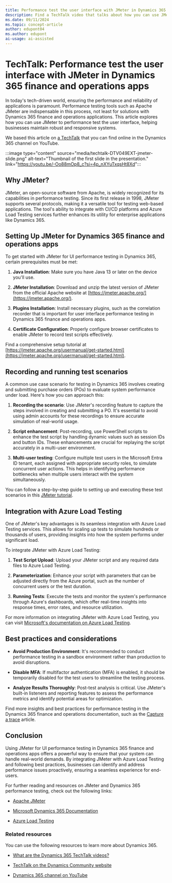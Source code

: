 ```yaml
---
title: Performance test the user interface with JMeter in Dynamics 365 finance and operations apps 
description: Find a TechTalk video that talks about how you can use JMeter to performance test the user interface in solutions with Dynamics 365 finance and operations apps.
ms.date: 09/11/2024
ms.topic: concept-article
author: edupont04
ms.author: edupont
ai-usage: ai-assisted
---
```


# TechTalk: Performance test the user interface with JMeter in Dynamics 365 finance and operations apps

In today's tech-driven world, ensuring the performance and reliability of applications is paramount. Performance testing tools such as Apache JMeter are indispensable in this process, not least for solutions with Dynamics 365 finance and operations applications. This article explores how you can use JMeter to performance test the user interface, helping businesses maintain robust and responsive systems.

We based this article on [a TechTalk](https://youtu.be/-Oo88mOp8_c?si=4p_nXYuTxqsHt8Xd) that you can find online in the Dynamics 365 channel on YouTube.  

:::image type="content" source="media/techtalk-DTV049EXT-jmeter-slide.png" alt-text="Thumbnail of the first slide in the presentation." link="https://youtu.be/-Oo88mOp8_c?si=4p_nXYuTxqsHt8Xd":::

## Why JMeter?

JMeter, an open-source software from Apache, is widely recognized for its capabilities in performance testing. Since its first release in 1998, JMeter supports several protocols, making it a versatile tool for testing web-based applications. The tool's ability to integrate with CI/CD platforms and Azure Load Testing services further enhances its utility for enterprise applications like Dynamics 365.

## Setting Up JMeter for Dynamics 365 finance and operations apps

To get started with JMeter for UI performance testing in Dynamics 365, certain prerequisites must be met:

1. **Java Installation**: Make sure you have Java 13 or later on the device you'll use.  

2. **JMeter Installation**: Download and unzip the latest version of JMeter from the official Apache website at [https://jmeter.apache.org/](https://jmeter.apache.org/).

3. **Plugins Installation**: Install necessary plugins, such as the correlation recorder that is important for user interface performance testing in Dynamics 365 finance and operations apps.

4. **Certificate Configuration**: Properly configure browser certificates to enable JMeter to record test scripts effectively.

Find a comprehensive setup tutorial at [https://jmeter.apache.org/usermanual/get-started.html](https://jmeter.apache.org/usermanual/get-started.html).

## Recording and running test scenarios

A common use case scenario for testing in Dynamics 365 involves creating and submitting purchase orders (POs) to evaluate system performance under load. Here's how you can approach this:

1. **Recording the scenario**: Use JMeter's recording feature to capture the steps involved in creating and submitting a PO. It's essential to avoid using admin accounts for these recordings to ensure accurate simulation of real-world usage.

2. **Script enhancement**: Post-recording, use PowerShell scripts to enhance the test script by handling dynamic values such as session IDs and button IDs. These enhancements are crucial for replaying the script accurately in a multi-user environment.

3. **Multi-user testing**: Configure multiple test users in the  Microsoft Entra ID tenant, each assigned with appropriate security roles, to simulate concurrent user actions. This helps in identifying performance bottlenecks when multiple users interact with the system simultaneously.

You can follow a step-by-step guide to setting up and executing these test scenarios in this [JMeter tutorial](https://jmeter.apache.org/usermanual/build-web-test-plan.html).

## Integration with Azure Load Testing

One of JMeter's key advantages is its seamless integration with Azure Load Testing services. This allows for scaling up tests to simulate hundreds or thousands of users, providing insights into how the system performs under significant load.

To integrate JMeter with Azure Load Testing:

1. **Test Script Upload**: Upload your JMeter script and any required data files to Azure Load Testing.

2. **Parameterization**: Enhance your script with parameters that can be adjusted directly from the Azure portal, such as the number of concurrent users or the test duration.

3. **Running Tests**: Execute the tests and monitor the system's performance through Azure's dashboards, which offer real-time insights into response times, error rates, and resource utilization.

For more information on integrating JMeter with Azure Load Testing, you can visit [Microsoft's documentation on Azure Load Testing](/azure/load-testing/overview-what-is-azure-load-testing).

## Best practices and considerations

- **Avoid Production Environment**: It's recommended to conduct performance testing in a sandbox environment rather than production to avoid disruptions.

- **Disable MFA**: If multifactor authentication (MFA) is enabled, it should be temporarily disabled for the test users to streamline the testing process.

- **Analyze Results Thoroughly**: Post-test analysis is critical. Use JMeter's built-in listeners and reporting features to assess the performance metrics and identify potential areas for optimization.

Find more insights and best practices for performance testing in the Dynamics 365 finance and operations documentation, such as the [Capture a trace](/dynamics365/fin-ops-core/dev-itpro/perf-test/trace-trace-tutorial) article.

## Conclusion

Using JMeter for UI performance testing in Dynamics 365 finance and operations apps offers a powerful way to ensure that your system can handle real-world demands. By integrating JMeter with Azure Load Testing and following best practices, businesses can identify and address performance issues proactively, ensuring a seamless experience for end-users.

For further reading and resources on JMeter and Dynamics 365 performance testing, check out the following links:

- [Apache JMeter](https://jmeter.apache.org/)

- [Microsoft Dynamics 365 Documentation](/dynamics365/)

- [Azure Load Testing](/azure/load-testing/overview-what-is-azure-load-testing)

### Related resources

You can use the following resources to learn more about Dynamics 365.

- [What are the Dynamics 365 TechTalk videos?](/dynamics365/guidance/roles/techtalk-videos)

- [TechTalk on the Dynamics Community website](https://community.dynamics.com/videos/)

- [Dynamics 365 channel on YouTube](https://www.youtube.com/channel/UC5QxCcXhFFixs1nfmOpJlvQ)
